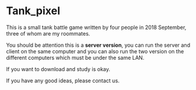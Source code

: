 # Tank_pixel
This is a small tank battle game written by four people in 2018 September, three of whom are my roommates.

You should be attention this is a **server version**, you can run the server and client on the same computer and you can also run the two version on the different computers which must be under the same LAN.

If you want to download and study is okay.

If you have any good ideas, please contact us. 

